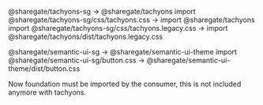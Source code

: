 @sharegate/tachyons-sg -> @sharegate/tachyons
import @sharegate/tachyons-sg/css/tachyons.css -> import @sharegate/tachyons
import @sharegate/tachyons-sg/css/tachyons.legacy.css -> import @sharegate/tachyons/dist/tachyons.legacy.css

@sharegate/semantic-ui-sg -> @sharegate/semantic-ui-theme
import @sharegate/semantic-ui-sg/button.css -> @sharegate/semantic-ui-theme/dist/button.css

Now foundation must be imported by the consumer, this is not included anymore with tachyons.

